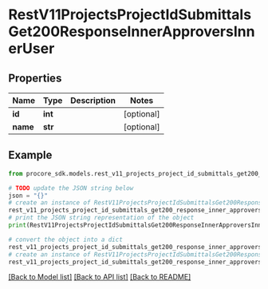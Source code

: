# RestV11ProjectsProjectIdSubmittalsGet200ResponseInnerApproversInnerUser


## Properties

Name | Type | Description | Notes
------------ | ------------- | ------------- | -------------
**id** | **int** |  | [optional] 
**name** | **str** |  | [optional] 

## Example

```python
from procore_sdk.models.rest_v11_projects_project_id_submittals_get200_response_inner_approvers_inner_user import RestV11ProjectsProjectIdSubmittalsGet200ResponseInnerApproversInnerUser

# TODO update the JSON string below
json = "{}"
# create an instance of RestV11ProjectsProjectIdSubmittalsGet200ResponseInnerApproversInnerUser from a JSON string
rest_v11_projects_project_id_submittals_get200_response_inner_approvers_inner_user_instance = RestV11ProjectsProjectIdSubmittalsGet200ResponseInnerApproversInnerUser.from_json(json)
# print the JSON string representation of the object
print(RestV11ProjectsProjectIdSubmittalsGet200ResponseInnerApproversInnerUser.to_json())

# convert the object into a dict
rest_v11_projects_project_id_submittals_get200_response_inner_approvers_inner_user_dict = rest_v11_projects_project_id_submittals_get200_response_inner_approvers_inner_user_instance.to_dict()
# create an instance of RestV11ProjectsProjectIdSubmittalsGet200ResponseInnerApproversInnerUser from a dict
rest_v11_projects_project_id_submittals_get200_response_inner_approvers_inner_user_from_dict = RestV11ProjectsProjectIdSubmittalsGet200ResponseInnerApproversInnerUser.from_dict(rest_v11_projects_project_id_submittals_get200_response_inner_approvers_inner_user_dict)
```
[[Back to Model list]](../README.md#documentation-for-models) [[Back to API list]](../README.md#documentation-for-api-endpoints) [[Back to README]](../README.md)



